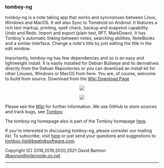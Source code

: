### tomboy-ng 

tomboy-ng is a note taking app that works and syncronises between Linux, Windows and MacOS. It will also Sync to Tomdroid on Android. It features a rich text markup, printing, spell check, backup and snapshot capability. Undo and Redo. Import and export (plain text, RFT, MarkDown). It has Tomboy's automatic linking between notes, searching abilities, NoteBooks and a similar interface. Change a note's title by just editing the title in the edit window. 

Importantly, tomboy-ng has few dependancies and so is an easy and lightweight install. It is easily installed for Debian Bullseye and its derivatives directly from the Debian Repositories or you can download an install kit for other Linuxes, Windows or MacOS from here. You are, of course, welcome to build from source. Download from the [Wiki Download Page](https://github.com/tomboy-notes/tomboy-ng/wiki/Download_Release)
<p align="center"><img src="https://github.com/tomboy-notes/tomboy-ng/blob/master/doc/gallery/tomboyNG_hero.png"></p>
<p align="center"><img src="https://github.com/xypd/tomboy-ng/blob/master/doc/gallery/tomboy-ng_screens.png"></p>

Please see the [Wiki](https://github.com/tomboy-notes/tomboy-ng/wiki) for further information.
We use GitHub to store sources and track bugs, see [Tomboy](https://github.com/tomboy-notes/tomboy-ng).

The tomboy-ng homepage also is part of the Tomboy homepage [here](https://wiki.gnome.org/Apps/Tomboy).

If you're interested in discussing tomboy-ng, please consider our mailing list.
To subscribe, visit [here](http://lists.beatniksoftware.com/listinfo.cgi/tomboy-list-beatniksoftware.com)
or just send your questions and suggestions to <tomboy-list@beatniksoftware.com>.

Copyright (C) 2018,2019,2020,2021 David Bannon <dbannon@internode.on.net>

---


